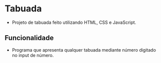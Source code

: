 # Tabuada
* Projeto de tabuada feito utilizando HTML, CSS e JavaScript.
## Funcionalidade 
* Programa que apresenta qualquer tabuada mediante número digitado no input de número.
